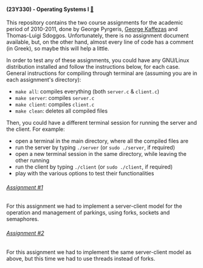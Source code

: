 #### (23Y330) - Operating Systems I [:link:](https://www.ceid.upatras.gr/en/undergraduate/courses/23%CE%A5330)
This repository contains the two course assignments for the academic period of 2010-2011, done by George Pyrgeris,
[George Kaffezas](https://github.com/gkffzs) and Thomas-Luigi Sdoggos. Unfortunately, there is no assignment document
available, but, on the other hand, almost every line of code has a comment (in Greek), so maybe this will help a little.

In order to test any of these assignments, you could have any GNU/Linux distribution installed and follow the
instructions below, for each case. General instructions for compiling through terminal are (assuming you are in
each assignment's directory):
- `make all`: compiles everything (both `server.c` \& `client.c`)
- `make server`: compiles `server.c`
- `make client`: compiles `client.c`
- `make clean`: deletes all compiled files

Then, you could have a different terminal session for running the server and the client. For example:
- open a terminal in the main directory, where all the compiled files are
- run the server by typing `./server` (or `sudo ./server`, if required)
- open a new terminal session in the same directory, while leaving the other running
- run the client by typing `./client` (or `sudo ./client`, if required)
- play with the various options to test their functionalities

###### [Assignment #1](https://github.com/gkffzs/CEID/tree/master/23Y330/Assignment%20%231)
For this assignment we had to implement a server-client model for the operation and management of parkings, using forks,
sockets and semaphores. 

###### [Assignment #2](https://github.com/gkffzs/CEID/tree/master/23Y330/Assignment%20%232)
For this assignment we had to implement the same server-client model as above, but this time we had to use threads
instead of forks.

